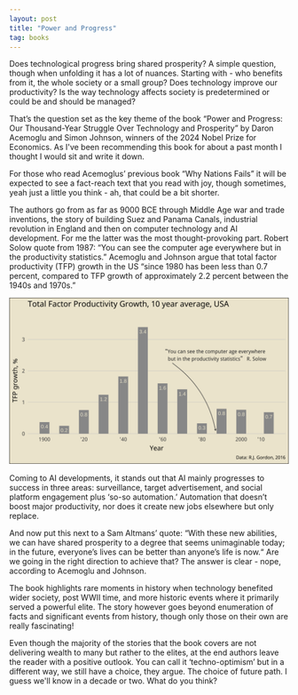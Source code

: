 ```yaml
---
layout: post
title: "Power and Progress"
tag: books
---
```

Does technological progress bring shared prosperity? A simple question, though  when unfolding it  has a lot of nuances. Starting with -  who benefits from it, the whole society or a small group? Does technology improve our productivity? Is the way technology affects society is predetermined or could be and should be managed? 
  
That’s the question set as the key theme of the book “Power and Progress: Our Thousand-Year Struggle Over Technology and Prosperity” by Daron Acemoglu and Simon Johnson, winners of the 2024 Nobel Prize for Economics. As I've been recommending this book for about a past month I thought I would sit and write it down.  

For those who read Acemoglus’ previous book “Why Nations Fails” it will be expected to see a fact-reach text that you read with joy, though sometimes, yeah just a little you think - ah, that could be a bit shorter. 
  
The authors go from as far as 9000 BCE through Middle Age war and trade inventions, the story of building Suez and Panama  Canals, industrial revolution in England and then on computer technology and AI development. For me the latter was the most thought-provoking part. Robert Solow quote from 1987: “You can see the computer age everywhere but in the productivity statistics.” Acemoglu and Johnson argue that total factor productivity (TFP)  growth in the US “since 1980 has been less than 0.7 percent, compared to TFP growth of approximately 2.2 percent between the 1940s and 1970s.” 

<img src='/assets/images/2024-01-06/TFP_growth_compiled_IlyaT.png'>

Coming to AI developments, it stands out that AI mainly progresses to success in three areas: surveillance, target advertisement, and social platform engagement plus ‘so-so automation.’ Automation that doesn’t boost major productivity, nor does it create new jobs elsewhere but only replace.  

And now put this next to a Sam Altmans’ quote:  “With these new abilities, we can have shared prosperity to a degree that seems unimaginable today; in the future, everyone’s lives can be better than anyone’s life is now.“ Are we going in the right direction to achieve that? The answer is clear - nope, according to Acemoglu and Johnson.  

The book highlights rare moments in history when technology benefited wider society, post WWII time, and more historic events where it primarily served a powerful elite. The story however goes beyond enumeration of facts and significant events from history, though only those on their own are really fascinating!  
  
Even though the majority of the stories that the book covers are not delivering wealth to many but rather to the elites,  at the end authors leave the reader with a positive outlook. You can call it ‘techno-optimism’ but in a different way, we still have a choice, they argue. The choice of future path. I guess we'll know in a decade or two. What do you think?
